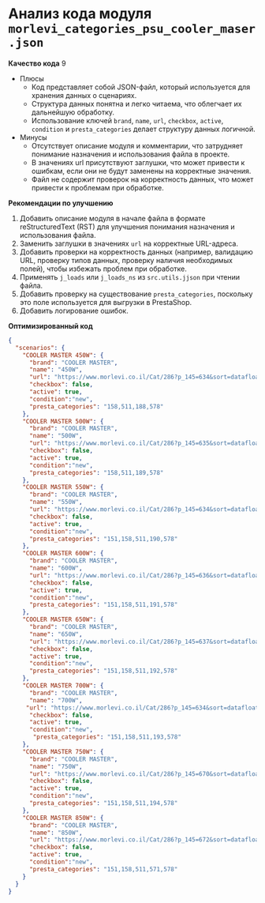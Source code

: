 # Анализ кода модуля `morlevi_categories_psu_cooler_maser.json`

**Качество кода**
9
-  Плюсы
    -  Код представляет собой JSON-файл, который используется для хранения данных о сценариях.
    -  Структура данных понятна и легко читаема, что облегчает их дальнейшую обработку.
    -  Использование ключей `brand`, `name`, `url`, `checkbox`, `active`, `condition` и `presta_categories` делает структуру данных логичной.
-  Минусы
    - Отсутствует описание модуля и комментарии, что затрудняет понимание назначения и использования файла в проекте.
    - В значениях url присутствуют заглушки, что может привести к ошибкам, если они не будут заменены на корректные значения.
    - Файл не содержит проверок на корректность данных, что может привести к проблемам при обработке.

**Рекомендации по улучшению**
1. Добавить описание модуля в начале файла в формате reStructuredText (RST) для улучшения понимания назначения и использования файла.
2. Заменить заглушки в значениях `url` на корректные URL-адреса.
3. Добавить проверки на корректность данных (например, валидацию URL, проверку типов данных, проверку наличия необходимых полей), чтобы избежать проблем при обработке.
4. Применять `j_loads` или `j_loads_ns` из `src.utils.jjson` при чтении файла.
5. Добавить проверку на существование `presta_categories`, поскольку это поле используется для выгрузки в PrestaShop.
6. Добавить логирование ошибок.

**Оптимизированный код**
```json
{
  "scenarios": {
    "COOLER MASTER 450W": {
      "brand": "COOLER MASTER",
      "name": "450W",
      "url": "https://www.morlevi.co.il/Cat/286?p_145=634&sort=datafloat2%2Cprice&keyword=",
      "checkbox": false,
      "active": true,
      "condition":"new",
      "presta_categories": "158,511,188,578"
    },
    "COOLER MASTER 500W": {
      "brand": "COOLER MASTER",
      "name": "500W",
      "url": "https://www.morlevi.co.il/Cat/286?p_145=635&sort=datafloat2%2Cprice&keyword=",
      "checkbox": false,
      "active": true,
      "condition":"new",
      "presta_categories": "158,511,189,578"
    },
    "COOLER MASTER 550W": {
      "brand": "COOLER MASTER",
      "name": "550W",
      "url": "https://www.morlevi.co.il/Cat/286?p_145=634&sort=datafloat2%2Cprice&keyword=",
      "checkbox": false,
      "active": true,
      "condition":"new",
      "presta_categories": "151,158,511,190,578"
    },
    "COOLER MASTER 600W": {
      "brand": "COOLER MASTER",
      "name": "600W",
      "url": "https://www.morlevi.co.il/Cat/286?p_145=636&sort=datafloat2%2Cprice&keyword=",
      "checkbox": false,
      "active": true,
      "condition":"new",
      "presta_categories": "151,158,511,191,578"
    },
    "COOLER MASTER 650W": {
      "brand": "COOLER MASTER",
      "name": "650W",
      "url": "https://www.morlevi.co.il/Cat/286?p_145=637&sort=datafloat2%2Cprice&keyword=",
      "checkbox": false,
      "active": true,
      "condition":"new",
      "presta_categories": "151,158,511,192,578"
    },
    "COOLER MASTER 700W": {
      "brand": "COOLER MASTER",
      "name": "700W",
     "url": "https://www.morlevi.co.il/Cat/286?p_145=634&sort=datafloat2%2Cprice&keyword=",
      "checkbox": false,
      "active": true,
      "condition":"new",
       "presta_categories": "151,158,511,193,578"
    },
    "COOLER MASTER 750W": {
      "brand": "COOLER MASTER",
      "name": "750W",
      "url": "https://www.morlevi.co.il/Cat/286?p_145=670&sort=datafloat2%2Cprice&keyword=",
      "checkbox": false,
      "active": true,
      "condition":"new",
      "presta_categories": "151,158,511,194,578"
    },
    "COOLER MASTER 850W": {
      "brand": "COOLER MASTER",
      "name": "850W",
      "url": "https://www.morlevi.co.il/Cat/286?p_145=672&sort=datafloat2%2Cprice&keyword=",
      "checkbox": false,
      "active": true,
      "condition":"new",
      "presta_categories": "151,158,511,571,578"
    }
  }
}
```